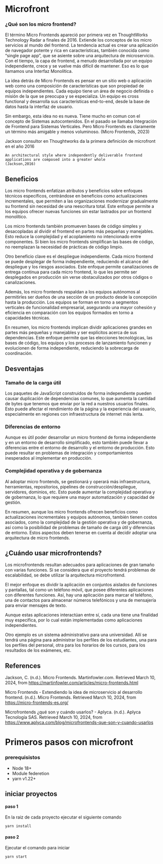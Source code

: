 # Microfront

### ¿Qué son los micro frontend?
El término Micro Frontends apareció por primera vez en ThoughtWorks Technology Radar a finales de 2016. Extiende los conceptos de los micro servicios al mundo del frontend. La tendencia actual es crear una aplicación de navegador potente y rica en características, también conocida como “single page app”, que se asiente sobre una arquitectura de microservicio. Con el tiempo, la capa de frontend, a menudo desarrollada por un equipo independiente, crece y se vuelve más difícil de mantener. Eso es lo que llamamos una Interfaz Monolítica.

La idea detrás de Micro Frontends es pensar en un sitio web o aplicación web como una composición de características que son propiedad de equipos independientes. Cada equipo tiene un área de negocio definida o misión de la que se preocupa y se especializa. Un equipo es cross functional y desarrolla sus características end-to-end, desde la base de datos hasta la interfaz de usuario.

Sin embargo, esta idea no es nueva. Tiene mucho en comun con el concepto de Sistemas autocontenidos. En el pasado se llamaba Integración de Frontend para Sistemas Verticales. Pero Micro Frontends es claramente un término más amigable y menos voluminoso.
(Micro Frontends, 2023)

Jackson consultor en Thoughtworks da la primera definición de microfront en el año 2016
```
An architectural style where independently deliverable frontend applications are composed into a greater whole
(Jackson,2016)
```

## Beneficios

Los micro frontends enfatizan atributos y beneficios sobre enfoques técnicos específicos, centrándose en beneficios como actualizaciones incrementales, que permiten a las organizaciones modernizar gradualmente su frontend sin necesidad de una reescritura total. Este enfoque permite a los equipos ofrecer nuevas funciones sin estar lastrados por un frontend monolítico.

Los micro frontends también promueven bases de código simples y desacopladas al dividir el frontend en partes más pequeñas y manejables. Esto reduce la complejidad y el acoplamiento no intencionado entre componentes. Si bien los micro frontends simplifican las bases de código, no reemplazan la necesidad de prácticas de código limpio.

Otro beneficio clave es el despliegue independiente. Cada micro frontend se puede desplegar de forma independiente, reduciendo el alcance del despliegue y los riesgos asociados. Este enfoque permite canalizaciones de entrega continua para cada micro frontend, lo que les permite ser desplegados en producción sin verse obstaculizados por otros códigos o canalizaciones.

Además, los micro frontends respaldan a los equipos autónomos al permitirles ser dueños de una sección de un producto desde la concepción hasta la producción. Los equipos se forman en torno a segmentos verticales de funcionalidad empresarial, asegurando una mayor cohesión y eficiencia en comparación con los equipos formados en torno a capacidades técnicas.

En resumen, los micro frontends implican dividir aplicaciones grandes en partes más pequeñas y manejables y ser explícitos acerca de sus dependencias. Este enfoque permite que las elecciones tecnológicas, las bases de código, los equipos y los procesos de lanzamiento funcionen y evolucionen de forma independiente, reduciendo la sobrecarga de coordinación.


## Desventajas 
### Tamaño de la carga útil
 Los paquetes de JavaScript construidos de forma independiente pueden causar duplicación de dependencias comunes, lo que aumenta la cantidad de bytes que tenemos que enviar por la red a nuestros usuarios finales. Esto puede afectar el rendimiento de la página y la experiencia del usuario, especialmente en regiones con infraestructura de internet más lenta.

### Diferencias de entorno
 Aunque es útil poder desarrollar un micro frontend de forma independiente y en un entorno de desarrollo simplificado, esto también puede llevar a diferencias entre el entorno de desarrollo y el entorno de producción. Esto puede resultar en problemas de integración y comportamientos inesperados al implementar en producción.

### Complejidad operativa y de gobernanza
 Al adoptar micro frontends, se gestionará y operará más infraestructura, herramientas, repositorios, pipelines de construcción/despliegue, servidores, dominios, etc. Esto puede aumentar la complejidad operativa y de gobernanza, lo que requiere una mayor automatización y capacidad de gestión.

En resumen, aunque los micro frontends ofrecen beneficios como actualizaciones incrementales y equipos autónomos, también tienen costos asociados, como la complejidad de la gestión operativa y de gobernanza, así como la posibilidad de problemas de tamaño de carga útil y diferencias de entorno. Estos aspectos deben tenerse en cuenta al decidir adoptar una arquitectura de micro frontends.


## ¿Cuándo usar microfrontends?
Los microfrontends resultan adecuados para aplicaciones de gran tamaño con varias funciones. Si se considera que el proyecto tendrá problemas de escalabilidad, se debe utilizar la arquitectura microfrontend.

El mejor enfoque es dividir la aplicación en conjuntos aislados de funciones y pantallas, tal como un teléfono móvil, que posee diferentes aplicaciones con diferentes funciones. Así, hay una aplicación para marcar el teléfono, una de contactos para almacenar números telefónicos y una de mensajería para enviar mensajes de texto.

Aunque estas aplicaciones interactúan entre sí, cada una tiene una finalidad muy específica, por lo cual están implementadas como aplicaciones independientes.

Otro ejemplo es un sistema administrativo para una universidad. Allí se tendrá una página para administrar los perfiles de los estudiantes, una para los perfiles del personal, otra para los horarios de los cursos, para los resultados de los exámenes, etc.


## References
Jackson, C. (n.d.). Micro Frontends. Martinfowler.com. Retrieved March 10, 2024, from https://martinfowler.com/articles/micro-frontends.html

Micro Frontends - Extendiendo la idea de microservicio al desarrollo frontend. (n.d.). Micro Frontends. Retrieved March 10, 2024, from https://micro-frontends-es.org/

Microfrontends ¿qué son y cuándo usarlos? - Aplyca. (n.d.). Aplyca Tecnología SAS. Retrieved March 10, 2024, from https://www.aplyca.com/blog/microfrontends-que-son-y-cuando-usarlos



# Primeros pasos con microfront

### prerequisistos
 * Node 18+
 * Module federetion
 * yarn v1.22+

## iniciar proyectos 

#### paso 1

En la raiz de cada proyecto ejecutar el siguiente comando

```
yarn install

```
#### paso 2

Ejecutar el comando para iniciar 

```
yarn start

```



